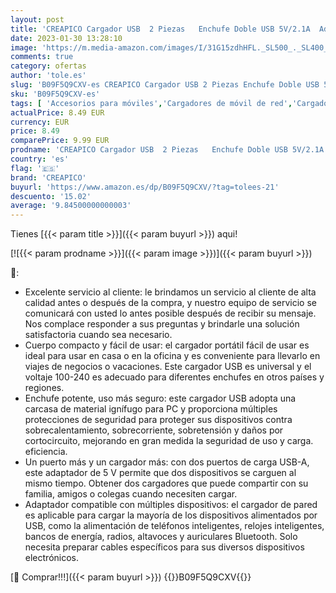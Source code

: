 ```yaml
---
layout: post
title: 'CREAPICO Cargador USB  2 Piezas   Enchufe Doble USB 5V/2.1A  Adaptador Corriente de 10 5W  Cargador Móvil para iPhone  Samsung  Huawei  Xiaomi  Motorola  Tableta  Auriculares  Parlantes - Negro'
date: 2023-01-30 13:28:10
image: 'https://m.media-amazon.com/images/I/31G15zdhHFL._SL500_._SL400_.jpg'
comments: true
category: ofertas
author: 'tole.es'
slug: 'B09F5Q9CXV-es CREAPICO Cargador USB 2 Piezas Enchufe Doble USB 5V/2.1A...'
sku: 'B09F5Q9CXV-es'
tags: [ 'Accesorios para móviles','Cargadores de móvil de red','Cargadores para móviles','Comunicación móvil y accesorios','Electrónica','creapico','iphone','🇪🇸', ]
actualPrice: 8.49 EUR
currency: EUR
price: 8.49
comparePrice: 9.99 EUR
prodname: 'CREAPICO Cargador USB  2 Piezas   Enchufe Doble USB 5V/2.1A  Adaptador Corriente de 10 5W  Cargador Móvil para iPhone  Samsung  Huawei  Xiaomi  Motorola  Tableta  Auriculares  Parlantes - Negro'
country: 'es'
flag: '🇪🇸'
brand: 'CREAPICO'
buyurl: 'https://www.amazon.es/dp/B09F5Q9CXV/?tag=tolees-21'
descuento: '15.02'
average: '9.84500000000003'
---
```


Tienes [{{< param title >}}]({{< param buyurl >}}) aqui!

[![{{< param prodname >}}]({{< param image >}})]({{< param buyurl >}})

🔎:

- Excelente servicio al cliente: le brindamos un servicio al cliente de alta calidad antes o después de la compra, y nuestro equipo de servicio se comunicará con usted lo antes posible después de recibir su mensaje. Nos complace responder a sus preguntas y brindarle una solución satisfactoria cuando sea necesario.
- Cuerpo compacto y fácil de usar: el cargador portátil fácil de usar es ideal para usar en casa o en la oficina y es conveniente para llevarlo en viajes de negocios o vacaciones. Este cargador USB es universal y el voltaje 100-240 es adecuado para diferentes enchufes en otros países y regiones.
- Enchufe potente, uso más seguro: este cargador USB adopta una carcasa de material ignífugo para PC y proporciona múltiples protecciones de seguridad para proteger sus dispositivos contra sobrecalentamiento, sobrecorriente, sobretensión y daños por cortocircuito, mejorando en gran medida la seguridad de uso y carga. eficiencia.
- Un puerto más y un cargador más: con dos puertos de carga USB-A, este adaptador de 5 V permite que dos dispositivos se carguen al mismo tiempo. Obtener dos cargadores que puede compartir con su familia, amigos o colegas cuando necesiten cargar.
- Adaptador compatible con múltiples dispositivos: el cargador de pared es aplicable para cargar la mayoría de los dispositivos alimentados por USB, como la alimentación de teléfonos inteligentes, relojes inteligentes, bancos de energía, radios, altavoces y auriculares Bluetooth. Solo necesita preparar cables específicos para sus diversos dispositivos electrónicos.

[🛒 Comprar!!!]({{< param buyurl >}})
{{<world>}}B09F5Q9CXV{{</world>}}
